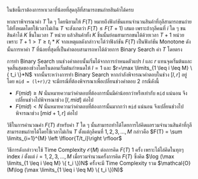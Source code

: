 ในข้อนี้เราต้องการหาเวลาที่น้อยที่สุดกุลีที่สามารถขนถ่ายสินค้าได้ครบ

หากเราพิจารณาค่า $T$ ใด ๆ โดยนิยามให้ $F(T)$ หมายถึงฟังก์ชันแทนจำนวนสินค้าที่กุลีสามารถขนถ่ายได้ทั้งหมดโดยใช้เวลาไม่เกิน $T$ จะสังเกตว่า $F(T) \leq F(T+1)$ เสมอ เพราะถ้ากุลีคนที่ $i$ ใด ๆ ขนสินค้าได้ $K$ ชิ้นในเวลา $T$ หน่วย แล้วสินค้าทั้ง $K$ ชิ้นนั้นย่อมสามารถขนได้ด้วยเวลา $T+1$ หน่วยเพราะ $T+1 > T \geq t_i*K$ จากเหตุผลดังกล่าวจะได้ว่าฟังก์ชัน $F(T)$ เป็นฟังก์ชัน Monotone ดังนั้นการหาค่า $T$ ที่น้อยที่สุดที่เป็นคำตอบสามารถหาได้ด้วยการ Binary Search ค่า $T$ โดยตรง

การทำ Binary Search บนช่วงคำตอบนั้นเริ่มได้จากการกำหนดตัวแปร $l$ และ $r$ แทนจุดเริ่มต้นและจุดสิ้นสุดของช่วงโดยในตอนเริ่มต้นกำหนดให้ $l=1$ และ $r=\max \limits_{1 \leq i \leq M} \{ t_i \}*N$ จากนั้นระหว่างการทำ Binary Search หากกำลังพิจารณาคำตอบในช่วง $[l,r]$ อยู่โดย `mid = (l+r)/2` จะมีกรณีที่ต้องพิจารณาเพื่อเปลี่ยนช่วงคำตอบ 2 กรณีดังนี้ 
* $F(mid) \geq N$ นั่นหมายความว่าคำตอบที่ต้องการนั้นมีค่าน้อยกว่าหรือเท่ากับ `mid` แน่นอน จึงเปลี่ยนช่วงไปพิจารณาช่วง $[l,mid]$ ต่อไป
* $F(mid) < N$ นั่นหมายความว่าคำตอบที่ต้องการนั้นมากกว่า `mid` แน่นอน จึงเปลี่ยนช่วงไปพิจารณาช่วง $[mid+1,r]$ ต่อไป

วิธีในการคำนวณค่า $F(T)$ สำหรับค่า $T$ ใด ๆ นั้นสามารถทำได้โดยการไล่คิดผลรวมจำนวนสินค้าที่กุลีสามารถขนถ่ายได้โดยใช้เวลาไม่เกิน $T$ ตั้งแต่กุลีคนที่ $1,2,3,...,M$ กล่าวคือ $F(T) = \sum \limits_{i=1}^{M} \left \lfloor{T/t_i}\right \rfloor$ 

วิธีการดังกล่าวจะใช้ Time Complexity $\mathcal{O}(M)$ ต่อการคิด $F(T)$ 1 ครั้ง เพราะได้ไล่คิดในทุกๆ index $i$ ตั้งแต่ $i = 1,2,3,...,M$ เมื่อรวมจำนวนครั้งการคิด $F(T)$ ซึ่งคิด $\log (\max \limits_{1 \leq i \leq M} \{ t_i \})N$ ครั้งจะมี Time Complexity รวม $\mathcal{O}(M\log (\max \limits_{1 \leq i \leq M} \{ t_i \})N)$